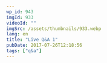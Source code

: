 ```yaml
---
wp_id: 943
imgId: 933
videoId: ""
imgSrc: /assets/thumbnails/933.webp
lang: en
title: "Live Q&A 1"
pubDate: 2017-07-26T12:18:56
tags: ["q&a"]
---
```

